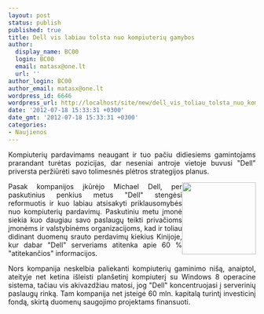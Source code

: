 ```yaml
---
layout: post
status: publish
published: true
title: Dell vis labiau tolsta nuo kompiuterių gamybos
author:
  display_name: BC00
  login: BC00
  email: matasx@one.lt
  url: ''
author_login: BC00
author_email: matasx@one.lt
wordpress_id: 6646
wordpress_url: http://localhost/site/new/dell_vis_toliau_tolsta_nuo_kompiuteriu_gamybos/
date: '2012-07-18 15:33:31 +0300'
date_gmt: '2012-07-18 15:33:31 +0300'
categories:
- Naujienos
---
```

<p style="text-align: justify;">
	Kompiuterių pardavimams neaugant ir tuo pačiu didiesiems gamintojams prarandant turėtas pozicijas, dar neseniai antroje vietoje buvusi &quot;Dell&quot; priversta peržiūrėti savo tolimesnės plėtros strategijos planus.</p>
<p>
	<img alt="" src="http://technews.lt/userfiles/dell.jpg" style="width: 150px; height: 147px; float: right;" /></p>
<p style="text-align: justify;">
	Pasak kompanijos įkūrėjo Michael Dell, per paskutinius penkius metus &quot;Dell&quot; stengėsi reformuotis ir kuo labiau atsisakyti priklausomybės nuo kompiuterių pardavimų. Paskutiniu metu įmonė siekia kuo daugiau savo paslaugų teikti privačioms įmonėms ir valstybinėms organizacijoms, kad ir toliau didinant duomenų srauto perdavimų kiekius Kinijoje, kur dabar &quot;Dell&quot; serveriams atitenka apie 60 % &quot;atitekančios&quot; informacijos.</p>
<p style="text-align: justify;">
	Nors kompanija neskelbia paliekanti kompiuterių gaminimo ni&scaron;ą, anaiptol, ateityje net ketina i&scaron;leisti plan&scaron;etinį kompiuterį su Windows 8 operacine sistema, tačiau vis akivazdžiau matosi, jog &quot;Dell&quot; koncentruojasi į serverinių paslaugų rinką. Tam kompanija net įsteigė 60 mln. kapitalą turintį investicinį fondą, skirtą duomenų saugojimo projektams finansuoti.</p>
